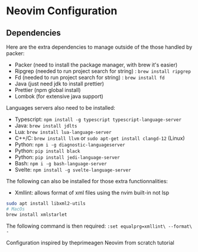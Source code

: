 # Neovim Configuration

## Dependencies
Here are the extra dependencies to manage outside of the those handled by packer: 
+ Packer (need to install the package manager, with brew it's easier)
+ Ripgrep (needed to run project search for string) : `brew install ripgrep`
+ Fd (needed to run project search for string) : `brew install fd`
+ Java (just need jdk to install prettier)
+ Prettier (npm global install)
+ Lombok (for extensive java support)

Languages servers also need to be installed:
+ Typescript: `npm install -g typescript typescript-language-server`
+ Java: `brew install jdlts`
+ Lua: `brew install lua-language-server`
+ C++/C: `brew install llvm` or `sudo apt-get install clangd-12` (Linux)
+ Python: `npm i -g diagnostic-languageserver`
+ Python: `pip install black`
+ Python: `pip install jedi-language-server`
+ Bash: `npm i -g bash-language-server`
+ Svelte: `npm install -g svelte-language-server`

The following can also be installed for those extra functionnalities:
+ Xmllint: allows format of xml files using the nvim built-in not lsp
```bash
sudo apt install libxml2-utils
# MacOs
brew install xmlstarlet
```
The following command is then required: `:set equalprg=xmllint\ --format\ -`


Configuration inspired by theprimeagen Neovim from scratch tutorial
